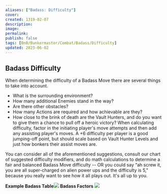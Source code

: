 ```yaml
---
aliases: ["Badass: Difficulty"]
cover: 
created: 1319-02-07
description: 
image: 
permalink: 
publish: false
tags: [BnB/Bunkermaster/Combat/Badass/Difficulty]
updated: 2023-06-02
---
```


## Badass Difficulty

When determining the difficulty of a Badass Move there are several things to take into account. 
- What is the surrounding environment? 
- How many additional Enemies stand in the way? 
- Are there other obstacles? 
- How many Actions are required and how achievable are they? 
- How close to the brink of death are the Vault Hunters, and do you want to give them a chance to pull off a heroic victory? 
When calculating difficulty, factor in the initiating player's move attempts and then add any assisting player's moves. A +6 difficulty per player is a good jumping-off point, but should scale based on Vault Hunter Levels and just how bonkers their assist moves are. 

You can consider all of the aforementioned suggestions, consult our chart of suggested difficulty modifiers, and do math calculations to determine a fair and balanced Badass Move difficulty -- OR you could say “ah screw it, you are all super-charged on alien power ups and the difficulty is 5," because you really want to see how it all plays out. It's all up to you.

**Example Badass Table**![](Github/Bunkers%20and%20Badasses/Sourcebook/Running%20the%20Game/Crafting%20A%20Campaign/Combat%20Time%20To%20Tangle/Badasses%20For%20Bms/Badass-Tokens.md#^BnBbadasstokens)
**Badass Factors**
![](Github/Bunkers%20and%20Badasses/Sourcebook/Running%20the%20Game/Crafting%20A%20Campaign/Combat%20Time%20To%20Tangle/Badasses%20For%20Bms/Badass-Factors.md#^BnBBadassFactors)
